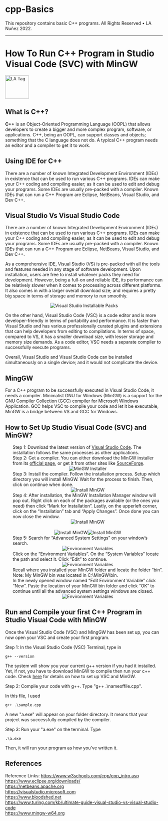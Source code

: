 # cpp-Basics
This repository contains basic C++ programs. All Rights Reserved • LA Nuñez 2022.
<hr>

<h1>How To Run C++ Program in Studio Visual Code (SVC) with MinGW</h1>
<div>
<img src=".\.image\LA-Tag2.png" alt="LA Tag" height="75">
</div>


<h2>What is C++?</h2>

<p> <b>C++</b> is an Object-Oriented Programming Language (OOPL) that allows developers to create a  bigger and more complex program, software, or applications. C++, being an OOPL, can support classes and objects; something that the C language does not do. A typical C++ program needs an editor and a compiler to get it to work.  </p>

<div>
<h2>Using IDE for C++</h2>

<p> There are a number of known Integrated Development Environment (IDEs) in existence that can be used to run various C++ programs. IDEs can make your C++ coding and compiling easier; as it can be used to edit and debug your programs. Some IDEs are usually pre-packed with a compiler. Known IDEs that can run a C++ Program are Eclipse, NetBeans, Visual Studio, and Dev C++. 
 </p>
</div>


<div>
<h2>Visual Studio Vs Visual Studio Code</h2>

<p> There are a number of known Integrated Development Environment (IDEs) in existence that can be used to run various C++ programs. IDEs can make your C++ coding and compiling easier; as it can be used to edit and debug your programs. Some IDEs are usually pre-packed with a compiler. Known IDEs that can run a C++ Program are Eclipse, NetBeans, Visual Studio, and Dev C++. 
 </p>

<p> As a comprehensive IDE, Visual Studio (VS) is pre-packed with all the tools and features needed in any stage of software development. Upon installation, users are free to install whatever packs they need for development. However,  being a full-on and reliable IDE, its performance can be relatively slower when it comes to processing across different platforms. It also comes in with a larger overall download size; and requires a pretty big space in terms of storage and memory to run smoothly.
 </p>

<div style="display:flex; justify-content:center">
<img src=".\.image\VisualStudio-packs.png" alt="Visual Studio Installable Packs">
</div>

<p> On the other hand, Visual Studio Code (VSC) is a code editor and is more developer-friendly in terms of portability and performance. It is faster than Visual Studio and has various professionally curated plugins and extensions that can help developers from editing to compilations. In terms of space, compared to VS, it has a smaller download size, with lesser storage and memory size demands. As a code editor, VSC needs a separate compiler to successfully execute programs.
 </p>

<p> Overall, Visual Studio and Visual Studio Code can be installed simultaneously on a single device; and it would not complicate the device. 
 </p>

</div>

<div>
<h2>MingGW</h2>
<p>For a C++ program to be successfully executed in Visual Studio Code, it needs a compiler. Minimalist GNU for Windows (MinGW) is a support for the GNU Compiler Collection (GCC) compiler for Microsoft Windows Application. GCC helps VSC to compile your code and let it be executable, MinGW is a bridge between VS and GCC for Windows.</p>
</div>


<div id="how-to-install">
<h2>How to Set Up Studio Visual Code (SVC) and MinGW?</h2>
   <ul style="list-style-type:none;">
      <li>Step 1: Download the latest version of <a href="https://code.visualstudio.com/download">Visual Studio Code</a>. The installation follows the same processes as other applications.</li>
      <li>Step 2: Get a compiler. You can either download the MinGW installer from its <a href="https://www.mingw-w64.org">official page</a>, or get it from other sites like <a href="https://sourceforge.net/projects/mingw/">SourceForge</a>.</li>
        <div style="display:flex; justify-content:center">
        <img src=".\.image\Step2-Download.png" alt="MinGW Installer">
        </div>
      <li>Step 3: Install the compiler. Follow the installation process. Setup which directory you will install MinGW. Wait for the process to finish. Then, click on continue when done.</li>
        <div style="display:flex; justify-content:center">
        <img src=".\.image\Step3-Install MinGW.png" alt="Install MinGW">
        </div>
        <li>Step 4: After installation, the MinGW Installation Manager window will pop out. Right click on each of the packages available (or the ones you need) then click “Mark for Installation”. Lastly, on the upperleft corner, click on the “Installation” tab and “Apply Changes”. Once done you can now close the window. </li>
        <div style="display:flex; justify-content:center">
        <img src=".\.image\Step4-MinGW Installation Manager.png" alt="Install MinGW">
        </div><br>
        <div style="display:flex; justify-content:center">
        <img src=".\.image\Step4 - Mark for Installation.png" alt="Install MinGW"> <img src=".\.image\img.png" alt="Install MinGW">
        </div>
        <li>Step 5: Search for “Advanced System Settings” on your window’s search.</li>
        <div style="display:flex; justify-content:center">
        <img src=".\.image\Step5-WindowsSearch.png" alt="Environment Variables">
        </div>
        <li>Click on the “Environment Variables”. On the “System Variables” locate the path and select it. Click “Edit” to continue.</li>
        <div style="display:flex; justify-content:center">
        <img src=".\.image\Step 5 - Set1.png" alt="Environment Variables">
        </div>
        <li>Recall where you installed your MinGW folder and locate the folder “bin”. Note: My MinGW bin was located in C:\MinGW\bin.</li>
        <li>In the newly opened window named “Edit Environment Variable” click “New”. Paste the location of your MinGW bin folder and click “OK” to continue until all the advanced system settings windows are closed.</li>
        <div style="display:flex; justify-content:center">
        <img src=".\.image\Step 5 - Set2.png" alt="Environment Variables">
        </div> </ul>
</div>

<div>
<h2>Run and Compile your first C++ Program in Studio Visual Code with MinGW</h2>
<p>Once the Visual Studio Code (VSC) and MingGW has been set up, you can now open your VSC and create your first program. 
</p>
</div>  
Step 1: In the Visual Studio Code (VSC) Terminal, type in 

~~~
g++ --version
~~~
 
The system will show you your current g++ version if you had it installed. Yet, if not, you have to download MinGW to compile then run your c++ code. Check <a href="how-to-install"> here</a> for details on how to set up VSC and MinGW.

Step 2: Compile your code with g++. Type "g++ .\nameoffile.cpp". 

In this file, I used

~~~
g++ .\sample.cpp
~~~

A new "a.exe" will appear on your folder directory. It means that your project was successfully compiled by the compiler.  

Step 3: Run your "a.exe" on the terminal. Type 
~~~
.\a.exe
~~~
Then, it will run your program as how you've written it.


## References
Reference Links: 
https://www.w3schools.com/cpp/cpp_intro.asp <br>
https://www.eclipse.org/downloads/ <br>
https://netbeans.apache.org <br>
https://visualstudio.microsoft.com <br>
https://www.bloodshed.net <br>
https://www.turing.com/kb/ultimate-guide-visual-studio-vs-visual-studio-code <br>
https://www.mingw-w64.org <br>
